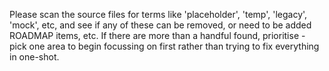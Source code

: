 Please scan the source files for terms like 'placeholder', 'temp', 'legacy', 'mock', etc, and see if any of these can be removed, or need to be added ROADMAP items, etc. If there are more than a handful found, prioritise - pick one area to begin focussing on first rather than trying to fix everything in one-shot.
